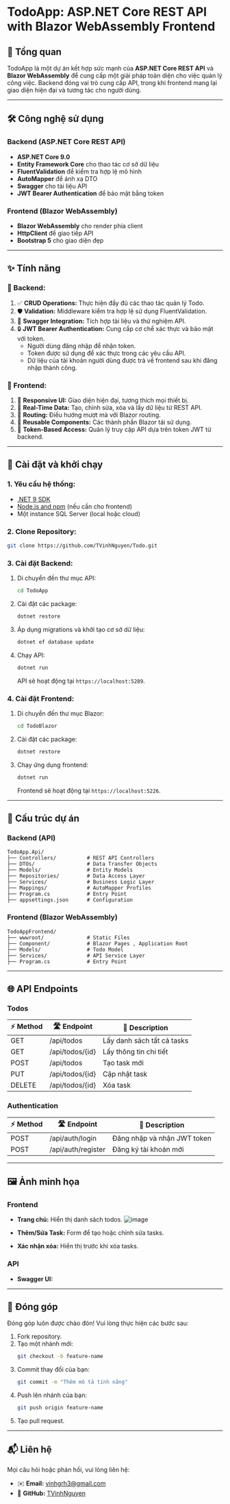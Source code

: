 # TodoApp: ASP.NET Core REST API with Blazor WebAssembly Frontend

## 🌟 **Tổng quan**

TodoApp là một dự án kết hợp sức mạnh của **ASP.NET Core REST API** và **Blazor WebAssembly** để cung cấp một giải pháp toàn diện cho việc quản lý công việc. Backend đóng vai trò cung cấp API, trong khi frontend mang lại giao diện hiện đại và tương tác cho người dùng.

---

## 🛠️ **Công nghệ sử dụng**

### Backend (ASP.NET Core REST API)

- **ASP.NET Core 9.0**
- **Entity Framework Core** cho thao tác cơ sở dữ liệu
- **FluentValidation** để kiểm tra hợp lệ mô hình
- **AutoMapper** để ánh xạ DTO
- **Swagger** cho tài liệu API
- **JWT Bearer Authentication** để bảo mật bằng token

### Frontend (Blazor WebAssembly)

- **Blazor WebAssembly** cho render phía client
- **HttpClient** để giao tiếp API
- **Bootstrap 5** cho giao diện đẹp

---

## ✨ **Tính năng**

### 🧰 Backend:

1. ✅ **CRUD Operations:** Thực hiện đầy đủ các thao tác quản lý Todo.
2. 🛡️ **Validation:** Middleware kiểm tra hợp lệ sử dụng FluentValidation.
3. 📖 **Swagger Integration:** Tích hợp tài liệu và thử nghiệm API.
4. 🔒 **JWT Bearer Authentication:** Cung cấp cơ chế xác thực và bảo mật với token.
   - Người dùng đăng nhập để nhận token.
   - Token được sử dụng để xác thực trong các yêu cầu API.
   - Dữ liệu của tài khoản người dùng được trả về frontend sau khi đăng nhập thành công.

### 🎨 Frontend:

1. 📱 **Responsive UI:** Giao diện hiện đại, tương thích mọi thiết bị.
2. 🔄 **Real-Time Data:** Tạo, chỉnh sửa, xóa và lấy dữ liệu từ REST API.
3. 🧭 **Routing:** Điều hướng mượt mà với Blazor routing.
4. 🧩 **Reusable Components:** Các thành phần Blazor tái sử dụng.
5. 🔐 **Token-Based Access:** Quản lý truy cập API dựa trên token JWT từ backend.

---

## 🚀 **Cài đặt và khởi chạy**

### **1. Yêu cầu hệ thống:**

- [.NET 9 SDK](https://dotnet.microsoft.com/download)
- [Node.js and npm](https://nodejs.org/) (nếu cần cho frontend)
- Một instance SQL Server (local hoặc cloud)

### **2. Clone Repository:**

```bash
git clone https://github.com/TVinhNguyen/Todo.git
```

### **3. Cài đặt Backend:**

1. Di chuyển đến thư mục API:
   ```bash
   cd TodoApp
   ```
2. Cài đặt các package:
   ```bash
   dotnet restore
   ```
3. Áp dụng migrations và khởi tạo cơ sở dữ liệu:
   ```bash
   dotnet ef database update
   ```
4. Chạy API:
   ```bash
   dotnet run
   ```
   API sẽ hoạt động tại `https://localhost:5289`.

### **4. Cài đặt Frontend:**

1. Di chuyển đến thư mục Blazor:
   ```bash
   cd TodoBlazor
   ```
2. Cài đặt các package:
   ```bash
   dotnet restore
   ```
3. Chạy ứng dụng frontend:
   ```bash
   dotnet run
   ```
   Frontend sẽ hoạt động tại `https://localhost:5226`.

---

## 📂 **Cấu trúc dự án**

### Backend (API)

```plaintext
TodoApp.Api/
├── Controllers/          # REST API Controllers
├── DTOs/                 # Data Transfer Objects
├── Models/               # Entity Models
├── Repositories/         # Data Access Layer
├── Services/             # Business Logic Layer
├── Mappings/             # AutoMapper Profiles
├── Program.cs            # Entry Point
├── appsettings.json      # Configuration
```

### Frontend (Blazor WebAssembly)

```plaintext
TodoAppFrontend/
├── wwwroot/              # Static Files
├── Component/            # Blazor Pages , Application Root
├── Models/               # Todo Model
├── Services/             # API Service Layer
├── Program.cs            # Entry Point
```

---

## 🌐 **API Endpoints**

### **Todos**

| ⚡ Method | 🛣️ Endpoint    | 📝 Description             |
| -------- | --------------- | -------------------------- |
| GET      | /api/todos      | Lấy danh sách tất cả tasks |
| GET      | /api/todos/{id} | Lấy thông tin chi tiết     |
| POST     | /api/todos      | Tạo task mới               |
| PUT      | /api/todos/{id} | Cập nhật task              |
| DELETE   | /api/todos/{id} | Xóa task                   |

### **Authentication**

| ⚡ Method | 🛣️ Endpoint        | 📝 Description              |
| -------- | ------------------ | --------------------------- |
| POST     | /api/auth/login    | Đăng nhập và nhận JWT token |
| POST     | /api/auth/register | Đăng ký tài khoản mới       |

---

## 🖼️ **Ảnh minh họa**

### Frontend

- **Trang chủ:**
  Hiển thị danh sách todos.
  ![image](https://github.com/user-attachments/assets/368478d4-3d7d-454a-bad8-a41af3eba8da)

- **Thêm/Sửa Task:**
  Form để tạo hoặc chỉnh sửa tasks.
- **Xác nhận xóa:**
  Hiển thị trước khi xóa tasks.

### API

- **Swagger UI:**

---

## 🤝 **Đóng góp**

Đóng góp luôn được chào đón! Vui lòng thực hiện các bước sau:

1. Fork repository.
2. Tạo một nhánh mới:
   ```bash
   git checkout -b feature-name
   ```
3. Commit thay đổi của bạn:
   ```bash
   git commit -m "Thêm mô tả tính năng"
   ```
4. Push lên nhánh của bạn:
   ```bash
   git push origin feature-name
   ```
5. Tạo pull request.

---

## 📬 **Liên hệ**

Mọi câu hỏi hoặc phản hồi, vui lòng liên hệ:

- ✉️ **Email:** [vinhgrh3@gmail.com](mailto:vinhgrh3@gmail.com)
- 🐙 **GitHub:** [TVinhNguyen](https://github.com/TVinhNguyen)

